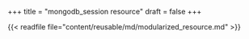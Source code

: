 +++
title = "mongodb_session resource"
draft = false
+++

{{< readfile file="content/reusable/md/modularized_resource.md" >}}
